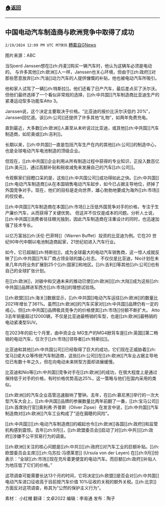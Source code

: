 ###  [:house:返回](README.md)
---


## 中国电动汽车制造商与欧洲竞争中取得了成功
`2/19/2024 12:09 PM UTC M7快讯` [轉載自GNews](https://gnews.org/articles/2322748)

图片来源：ABC

当Sjoerd Janssen想在[[zh:丹麦]]购买一辆汽车时，他认为这辆车必须是电动的。
与许多其他[[zh:欧洲]]人一样，Janssen也关心环境，但由于[[zh:政府]]对那些愿意放弃[[zh:汽油]]动力汽车的人提供慷慨的补贴，他也被电动汽车所吸引。

他和家人试驾了一辆[[zh:特斯拉]]。他们还看了日产汽车，最后差点买了沃尔沃。但他们最终选择了一个看似非常规的选择，[[zh:中共国]]汽车制造商比亚迪生产的紧凑运动型多功能车Atto 3。

Janssen说，这个决定主要取决于价格。“比亚迪的报价比沃尔沃低约 20%”，Janssen回忆道。该[[zh:公司]]还提供了许多其他“礼物”，如两年免费充电。

直到最近，大多数[[zh:欧洲]]人甚至从未听说过比亚迪，或其他[[zh:中共国]]汽车制造商，如尼奥或[[zh:吉利]]。

长期以来，[[zh:中共国]]一直是包括汽车生产在内的其他[[zh:公司]]的制造中心，也是全球电动汽车电池制造的顶级企业。

但现在，[[zh:中共国]]企业利用从所有制造过程中获得的专业知识，正投入数百亿[[zh:美元]]，通过高额补贴和税收减免来发展自己的汽车[[zh:公司]]。

令观察家们目瞪口呆的是，这些[[zh:中共国公司]]成功得如此之快。[[zh:中共国]][[zh:电动汽车制造商]]从在本国销售电动汽车起步，如今已占据主导地位，挤掉了外国竞争对手。现在，他们的目标是走向世界，雄心勃勃地要成为海外[[zh:市场]]的佼佼者。

[[zh:中共国]]汽车制造商在本国[[zh:市场]]上压低外国竞争对手的价格，专注于生产廉价汽车，从而获得了关键优势。
但这并不仅仅是成本的问题。分析人士说，[[zh:中共国]]消费者往往眼光独到，因此汽车制造商在注重设计的同时，也迅速加强了技术专长。

以亿万富翁[[zh:沃伦·巴菲特]]（Warren Buffet）投资的比亚迪为例。它在20 世纪90年代中期以电池制造商起家，21世纪初进入汽车行业。

如今，它已超越[[zh:特斯拉]]，成为全球最大的电动汽车销售商，这一惊人成就反映了[[zh:中共国]]汽车厂商占领全球的雄心壮志。
不仅仅是比亚迪，Nio计划在未来几年内将业务扩展到25个[[zh:国家]]和地区。[[zh:吉利]]等其他[[zh:公司]]也有自己的全球扩张计划。

在[[zh:欧洲]]，对碳中和交通未来的推动已使[[zh:欧洲]][[zh:大陆]]成为这些[[zh:中共国]]品牌进军西方[[zh:市场]]的理想试验场。

[[zh:欧盟]][[zh:海关]]数据显示，[[zh:中共国]]电动汽车运往[[zh:欧洲]]的数量比2021年增长了361%。虽然[[zh:欧洲]]的汽车买家对[[zh:中共国]]品牌仍有一定的戒心，但[[zh:中共国]]品牌极具竞争力的价格使其[[zh:市场]]份额不断扩大。
Atto 3去年销量超过12000辆，不仅是比亚迪最畅销的车型，也是[[zh:欧洲]]最畅销的电动紧凑型SUV。

在2023年的前七个月里，由中资企业 MG生产的MG4掀背车是[[zh:英国]]第二畅销的电动汽车，仅次于[[zh:市场]]领导者[[zh:特斯拉]]。

比亚迪和其他[[zh:中共国公司]]已经取得了巨大的成功，它们现在正威胁着[[zh:宝马]]或大众等传统汽车制造商，这些[[zh:公司]]在[[zh:欧洲]]汽车业占据主导地位已有数十年之久，但在向电动未来转型方面却进展缓慢。

比亚迪和Nio等[[zh:中共国]]竞争对手在[[zh:欧洲]]的成功，在很大程度上是通过保持低于对手的价格，有时价格优势高达25%，这一策略与他们在国内采用的类似。

[[zh:欧洲]]的汽车企业高管迅速敲响了警钟。去年，在[[zh:慕尼黑]]举行的一次大型汽车大会上，[[zh:中共国]]品牌的参展数量比两年前翻了一番，[[zh:宝马公司]][[zh:首席执行官]]奥利弗·齐普斯（Oliver Zipse）在发言中说，[[zh:中共国]]汽车制造商对[[zh:欧洲]]汽车工业构成了“迫在眉睫的风险”。

[[zh:中共国]][[zh:电动汽车制造商]]的崛起也令[[zh:欧洲]]各国[[zh:政府]]和监管机构感到震惊。去年[[zh:9月]]，[[zh:欧盟委员会]]启动了对[[zh:中共]][[zh:政府]]涉嫌不公平贸易行为的调查。

[[zh:欧洲]]关注的核心问题是[[zh:中共]][[zh:政府]]对汽车工业的巨额补贴。[[zh:欧盟委员会主席]][[zh:乌苏拉·冯德莱恩]] (Ursula von der Leyen) 在[[zh:9月]]份表示：“全球[[zh:市场]]现在充斥着更便宜的电动汽车。而巨额[[zh:政府]]补贴人为地压低了它们的价格。”

这项调查可能需要长达13个月的时间，它将决定[[zh:欧盟]]是否会对[[zh:中共国]]电动汽车进口征收高于目前按汽车价值 10%征收的关税的额外关税。[[zh:北京]]方面反对这项调查，称其为“公然的保护主义行为”。

          
素材： 小红帽    翻译：文卓2022    编辑：李易通  发布：陶子

